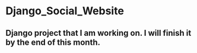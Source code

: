 # Django_Social_Website

## Django project that I am working on. I will finish it by the end of this month.
